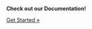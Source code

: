 <div class="container">
        <p><strong>Check out our Documentation!</strong>
        </p>
        <p>
            <a class="btn btn-primary btn-lg" href="/docs/getting-started" role="button">Get Started &raquo;</a>       
        </p>
    </div>
